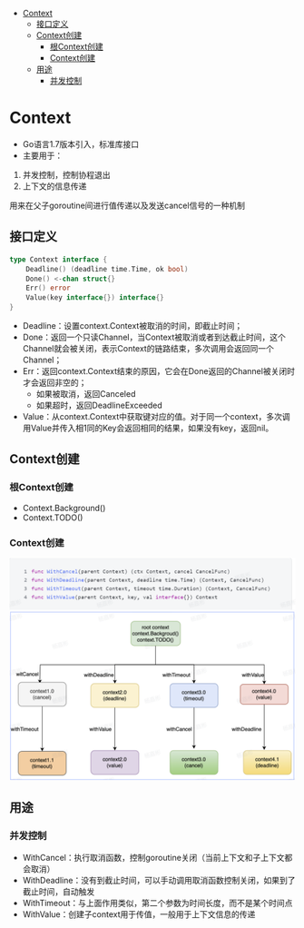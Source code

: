 <!-- TOC -->
* [Context](#context)
  * [接口定义](#接口定义)
  * [Context创建](#context创建)
    * [根Context创建](#根context创建)
    * [Context创建](#context创建-1)
  * [用途](#用途)
    * [并发控制](#并发控制)
<!-- TOC -->
# Context
- Go语言1.7版本引入，标准库接口
- 主要用于：
1. 并发控制，控制协程退出
2. 上下文的信息传递

用来在父子goroutine间进行值传递以及发送cancel信号的一种机制

## 接口定义
```go
type Context interface {
	Deadline() (deadline time.Time, ok bool)
	Done() <-chan struct{}
	Err() error
	Value(key interface{}) interface{}
}
```
- Deadline：设置context.Context被取消的时间，即截止时间；
- Done：返回一个只读Channel，当Context被取消或者到达截止时间，这个Channel就会被关闭，表示Context的链路结束，多次调用会返回同一个Channel；
- Err：返回context.Context结束的原因，它会在Done返回的Channel被关闭时才会返回非空的；
  - 如果被取消，返回Canceled
  - 如果超时，返回DeadlineExceeded
- Value：从context.Context中获取键对应的值。对于同一个context，多次调用Value并传入相1同的Key会返回相同的结果，如果没有key，返回nil。

## Context创建
### 根Context创建
- Context.Background()
- Context.TODO()

### Context创建
![img.png](img.png)
![img_1.png](img_1.png)

## 用途
### 并发控制
- WithCancel：执行取消函数，控制goroutine关闭（当前上下文和子上下文都会取消）
- WithDeadline：没有到截止时间，可以手动调用取消函数控制关闭，如果到了截止时间，自动触发
- WithTimeout：与上面作用类似，第二个参数为时间长度，而不是某个时间点
- WithValue：创建子context用于传值，一般用于上下文信息的传递





